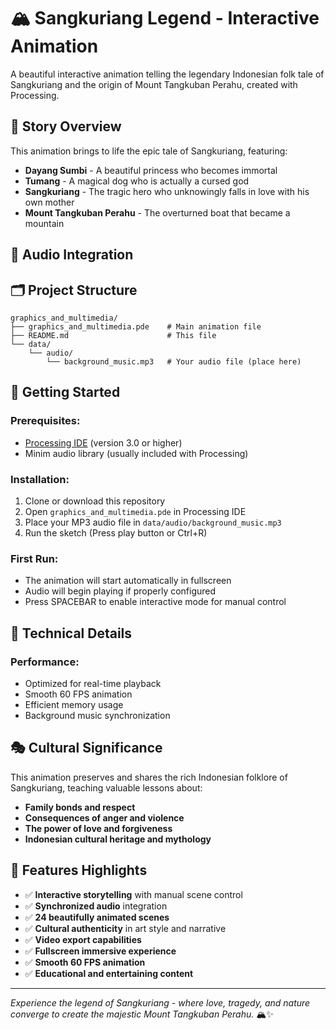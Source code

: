 # 🏔️ Sangkuriang Legend - Interactive Animation

A beautiful interactive animation telling the legendary Indonesian folk tale of Sangkuriang and the origin of Mount Tangkuban Perahu, created with Processing.

## 📖 Story Overview

This animation brings to life the epic tale of Sangkuriang, featuring:
- **Dayang Sumbi** - A beautiful princess who becomes immortal
- **Tumang** - A magical dog who is actually a cursed god
- **Sangkuriang** - The tragic hero who unknowingly falls in love with his own mother
- **Mount Tangkuban Perahu** - The overturned boat that became a mountain


## 🎵 Audio Integration


## 🗂️ Project Structure

```
graphics_and_multimedia/
├── graphics_and_multimedia.pde    # Main animation file
├── README.md                      # This file
└── data/
    └── audio/
        └── background_music.mp3   # Your audio file (place here)
```

## 🚀 Getting Started

### **Prerequisites:**
- [Processing IDE](https://processing.org/download) (version 3.0 or higher)
- Minim audio library (usually included with Processing)

### **Installation:**
1. Clone or download this repository
2. Open `graphics_and_multimedia.pde` in Processing IDE
3. Place your MP3 audio file in `data/audio/background_music.mp3`
4. Run the sketch (Press play button or Ctrl+R)

### **First Run:**
- The animation will start automatically in fullscreen
- Audio will begin playing if properly configured
- Press SPACEBAR to enable interactive mode for manual control

## 🎨 Technical Details

### **Performance:**
- Optimized for real-time playback
- Smooth 60 FPS animation
- Efficient memory usage
- Background music synchronization

## 🎭 Cultural Significance

This animation preserves and shares the rich Indonesian folklore of Sangkuriang, teaching valuable lessons about:
- **Family bonds and respect**
- **Consequences of anger and violence**
- **The power of love and forgiveness**
- **Indonesian cultural heritage and mythology**

## 🌟 Features Highlights

- ✅ **Interactive storytelling** with manual scene control
- ✅ **Synchronized audio** integration
- ✅ **24 beautifully animated scenes**
- ✅ **Cultural authenticity** in art style and narrative
- ✅ **Video export capabilities**
- ✅ **Fullscreen immersive experience**
- ✅ **Smooth 60 FPS animation**
- ✅ **Educational and entertaining content**

---

*Experience the legend of Sangkuriang - where love, tragedy, and nature converge to create the majestic Mount Tangkuban Perahu.* 🏔️✨
